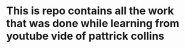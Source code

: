 # This is repo contains all the work that was done while learning from youtube vide of pattrick collins
